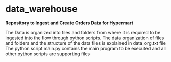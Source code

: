 # data_warehouse
**Repository to Ingest and Create Orders Data for Hypermart**

The Data is organized into files and folders from where it is required to be ingested into the flow through python scripts.
The data organization of files and folders and the structure of the data files is explained in data_org.txt file
The python script main.py contains the main program to be executed and all other python scripts are supporting files

